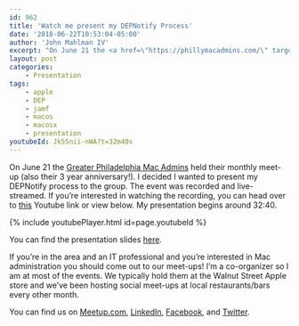 ```yaml
---
id: 962
title: 'Watch me present my DEPNotify Process'
date: '2018-06-22T10:53:04-05:00'
author: 'John Mahlman IV'
excerpt: "On June 21 the <a href=\"https://phillymacadmins.com/\" target=\"_blank\" rel=\"noopener\">Greater Philadelphia Mac Admins</a> held their monthly meet-up (also their 3 year anniversary!).\_ I decided I wanted to present my DEPNotify process to the group.\_ The event was recorded and live-streamed.\_ If you're interested in watching the recording, you can head over to <a href=\"https://youtu.be/Jk5Snii-nWA?t=32m40s\" target=\"_blank\" rel=\"noopener\">this</a> Youtube link..."
layout: post
categories:
    - Presentation
tags:
    - apple
    - DEP
    - jamf
    - macos
    - macosx
    - presentation
youtubeId: Jk5Snii-nWA?t=32m40s
---
```


On June 21 the [Greater Philadelphia Mac Admins](https://phillymacadmins.com/) held their monthly meet-up (also their 3 year anniversary!). I decided I wanted to present my DEPNotify process to the group. The event was recorded and live-streamed. If you’re interested in watching the recording, you can head over to [this](https://youtu.be/Jk5Snii-nWA?t=32m40s) Youtube link or view below. My presentation begins around 32:40.

{% include youtubePlayer.html id=page.youtubeId %}

You can find the presentation slides [here](/assets/uploads/2018/06/DEPNotify-Presentation.pdf).

If you’re in the area and an IT professional and you’re interested in Mac administration you should come out to our meet-ups! I’m a co-organizer so I am at most of the events. We typically hold them at the Walnut Street Apple store and we’ve been hosting social meet-ups at local restaurants/bars every other month.

You can find us on [Meetup.com](https://www.meetup.com/Greater-Philadelphia-Area-Mac-Admins/), [LinkedIn](https://www.linkedin.com/groups/6966737), [Facebook](https://www.facebook.com/phillymacadmins/), and [Twitter](https://twitter.com/phillymacadmns).
